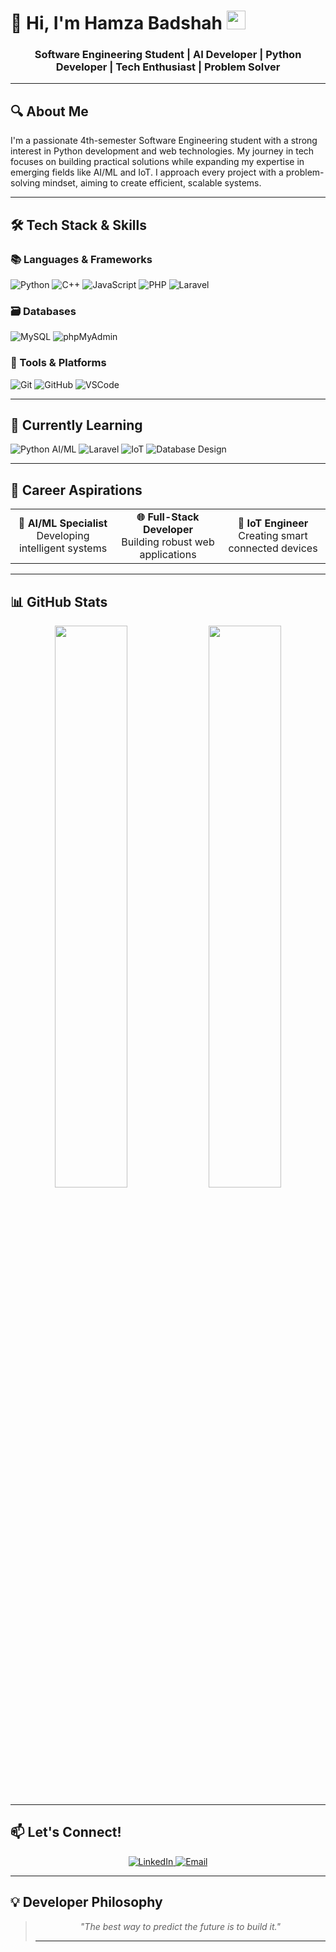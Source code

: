 # 🚀 Hi, I'm Hamza Badshah <img src="https://media.giphy.com/media/hvRJCLFzcasrR4ia7z/giphy.gif" width="30px">

<h3 align="center">
  <strong>Software Engineering Student</strong> | AI Developer | 
  <strong>Python Developer</strong> | 
  <strong>Tech Enthusiast</strong> | 
  <strong>Problem Solver</strong>
</h3>

---

## 🔍 About Me

  I'm a passionate 4th-semester Software Engineering student with a strong interest in Python development and web technologies. My journey in tech focuses on building practical solutions while expanding my expertise in emerging fields like AI/ML and IoT. I approach every project with a problem-solving mindset, aiming to create efficient, scalable systems.
</p>

---

## 🛠️ Tech Stack & Skills

### 📚 Languages & Frameworks
<p>
  <img src="https://img.shields.io/badge/Python-3776AB?style=for-the-badge&logo=python&logoColor=white" alt="Python"/>
  <img src="https://img.shields.io/badge/C++-00599C?style=for-the-badge&logo=c%2B%2B&logoColor=white" alt="C++"/>
  <img src="https://img.shields.io/badge/JavaScript-F7DF1E?style=for-the-badge&logo=javascript&logoColor=black" alt="JavaScript"/>
  <img src="https://img.shields.io/badge/PHP-777BB4?style=for-the-badge&logo=php&logoColor=white" alt="PHP"/>
  <img src="https://img.shields.io/badge/Laravel-FF2D20?style=for-the-badge&logo=laravel&logoColor=white" alt="Laravel"/>
</p>

### 🗃️ Databases
<p>
  <img src="https://img.shields.io/badge/MySQL-4479A1?style=for-the-badge&logo=mysql&logoColor=white" alt="MySQL"/>
  <img src="https://img.shields.io/badge/phpMyAdmin-6C78AF?style=for-the-badge&logo=phpmyadmin&logoColor=white" alt="phpMyAdmin"/>
</p>

### 🔧 Tools & Platforms
<p>
  <img src="https://img.shields.io/badge/Git-F05032?style=for-the-badge&logo=git&logoColor=white" alt="Git"/>
  <img src="https://img.shields.io/badge/GitHub-181717?style=for-the-badge&logo=github&logoColor=white" alt="GitHub"/>
  <img src="https://img.shields.io/badge/VSCode-007ACC?style=for-the-badge&logo=visual-studio-code&logoColor=white" alt="VSCode"/>
</p>

---

## 🌱 Currently Learning
<p>
  <img src="https://img.shields.io/badge/Python_AI/ML-FFD43B?style=flat&logo=python&logoColor=blue" alt="Python AI/ML"/>
  <img src="https://img.shields.io/badge/Laravel-FF2D20?style=flat&logo=laravel&logoColor=white" alt="Laravel"/>
  <img src="https://img.shields.io/badge/IoT-FF6F00?style=flat&logo=arduino&logoColor=white" alt="IoT"/>
  <img src="https://img.shields.io/badge/Database_Design-336791?style=flat&logo=mysql&logoColor=white" alt="Database Design"/>
</p>

---

## 🚀 Career Aspirations
<div align="center">
  <table>
    <tr>
      <td width="33%" align="center">
        <strong>🤖 AI/ML Specialist</strong><br/>
        Developing intelligent systems
      </td>
      <td width="33%" align="center">
        <strong>🌐 Full-Stack Developer</strong><br/>
        Building robust web applications
      </td>
      <td width="33%" align="center">
        <strong>🔌 IoT Engineer</strong><br/>
        Creating smart connected devices
      </td>
    </tr>
  </table>
</div>

---

## 📊 GitHub Stats
<p align="center">
  <img width="48%" src="https://github-readme-stats.vercel.app/api?username=hamzabadshah10&show_icons=true&theme=radical" />
  <img width="48%" src="https://github-readme-streak-stats.herokuapp.com/?user=yourusername&theme=radical" />
</p>

---

## 📫 Let's Connect!
<p align="center">
  <a href="https://www.linkedin.com/in/hamza-badshah-8aa304286">
    <img src="https://img.shields.io/badge/LinkedIn-0077B5?style=for-the-badge&logo=linkedin&logoColor=white" alt="LinkedIn"/>
  </a>
  <a href="mailto:hamzabadshah2592@gmail.com">
    <img src="https://img.shields.io/badge/Email-D14836?style=for-the-badge&logo=gmail&logoColor=white" alt="Email"/>
  </a>
</p>

---

## 💡 Developer Philosophy
<blockquote align="center">
  <i>"The best way to predict the future is to build it."

---
